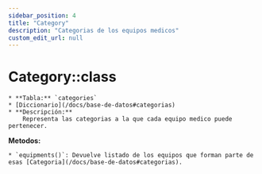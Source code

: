 ```yaml
---
sidebar_position: 4
title: "Category"
description: "Categorias de los equipos medicos"
custom_edit_url: null
---
```


# Category::class
    * **Tabla:** `categories`
    * [Diccionario](/docs/base-de-datos#categorias)
    * **Descripción:**
        Representa las categorias a la que cada equipo medico puede pertenecer. 

**Metodos:**

    * `equipments()`: Devuelve listado de los equipos que forman parte de esas [Categoria](/docs/base-de-datos#categorias).